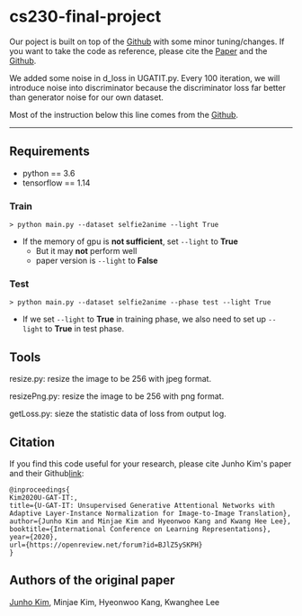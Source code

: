 # cs230-final-project
Our poject is built on top of the [Github](https://github.com/taki0112/UGATIT) with some minor tuning/changes. If you want to take the code as reference, please cite the [Paper](https://openreview.net/forum?id=BJlZ5ySKPH) and the [Github](https://github.com/taki0112/UGATIT).

We added some noise in d_loss in UGATIT.py. Every 100 iteration, we will introduce noise into discriminator because the discriminator loss far better than generator noise for our own dataset.

Most of the instruction below this line comes from the [Github](https://github.com/taki0112/UGATIT).
___
## Requirements
* python == 3.6
* tensorflow == 1.14

### Train
```
> python main.py --dataset selfie2anime --light True
```
* If the memory of gpu is **not sufficient**, set `--light` to **True**
  * But it may **not** perform well
  * paper version is `--light` to **False**

### Test
```
> python main.py --dataset selfie2anime --phase test --light True
```
* If we set `--light` to **True** in training phase, we also need to set up  `--light` to **True** in test phase.

## Tools
resize.py: resize the image to be 256 with jpeg format.

resizePng.py: resize the image to be 256 with png format.

getLoss.py: sieze the statistic data of loss from output log.


## Citation
If you find this code useful for your research, please cite Junho Kim's paper and their Github[link](https://github.com/taki0112/UGATIT):

```
@inproceedings{
Kim2020U-GAT-IT:,
title={U-GAT-IT: Unsupervised Generative Attentional Networks with Adaptive Layer-Instance Normalization for Image-to-Image Translation},
author={Junho Kim and Minjae Kim and Hyeonwoo Kang and Kwang Hee Lee},
booktitle={International Conference on Learning Representations},
year={2020},
url={https://openreview.net/forum?id=BJlZ5ySKPH}
}
```

## Authors of the original paper
[Junho Kim](http://bit.ly/jhkim_ai), Minjae Kim, Hyeonwoo Kang, Kwanghee Lee


